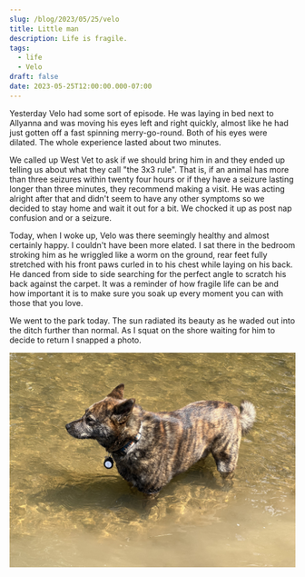 ```yaml
---
slug: /blog/2023/05/25/velo
title: Little man
description: Life is fragile.
tags:
  - life
  - Velo
draft: false
date: 2023-05-25T12:00:00.000-07:00
---
```


Yesterday Velo had some sort of episode. He was laying in bed next to Allyanna and was moving his eyes left and right quickly, almost like he had just gotten off a fast spinning merry-go-round. Both of his eyes were dilated. The whole experience lasted about two minutes.

We called up West Vet to ask if we should bring him in and they ended up telling us about what they call "the 3x3 rule". That is, if an animal has more than three seizures within twenty four hours or if they have a seizure lasting longer than three minutes, they recommend making a visit. He was acting alright after that and didn't seem to have any other symptoms so we decided to stay home and wait it out for a bit. We chocked it up as post nap confusion and or a seizure.

Today, when I woke up, Velo was there seemingly healthy and almost certainly happy. I couldn't have been more elated. I sat there in the bedroom stroking him as he wriggled like a worm on the ground, rear feet fully stretched with his front paws curled in to his chest while laying on his back. He danced from side to side searching for the perfect angle to scratch his back against the carpet. It was a reminder of how fragile life can be and how important it is to make sure you soak up every moment you can with those that you love.

We went to the park today. The sun radiated its beauty as he waded out into the ditch further than normal. As I squat on the shore waiting for him to decide to return I snapped a photo.

![](./velo.jpg)
